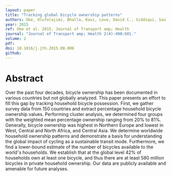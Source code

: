 ```yaml
---
layout: paper
title: "Tracking global bicycle ownership patterns"
authors: Oke, Olufolajimi, Bhalla, Kavi, Love, David C., Siddiqui, Sauleh
year: 2015
ref: Oke et al. 2015. Journal of Transport amp; Health
journal: "Journal of Transport amp; Health 2(4):490–501."
volume: 2
pdf:
doi: 10.1016/j.jth.2015.08.006
github:
---
```

# Abstract
Over the past four decades, bicycle ownership has been documented in various countries but not globally analyzed. This paper presents an effort to fill this gap by tracking household bicycle possession. First, we gather survey data from 150 countries and extract percentage household bicycle ownership values. Performing cluster analysis, we determined four groups with the weighted mean percentage ownership ranging from 20% to 81%. Generally, bicycle ownership was highest in Northern Europe and lowest in West, Central and North Africa, and Central Asia. We determine worldwide household ownership patterns and demonstrate a basis for understanding the global impact of cycling as a sustainable transit mode. Furthermore, we find a lower-bound estimate of the number of bicycles available to the world׳s households. We establish that at the global level 42% of households own at least one bicycle, and thus there are at least 580 million bicycles in private household ownership. Our data are publicly available and amenable for future analyses.
